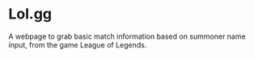 # Lol.gg
A webpage to grab basic match information based on summoner name input, from the game League of Legends. 
